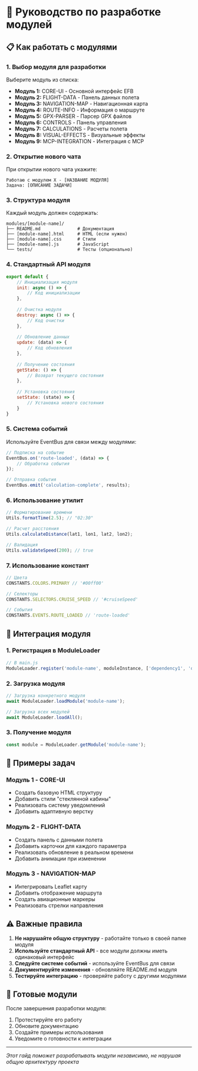 # 🚀 Руководство по разработке модулей

## 📋 Как работать с модулями

### 1. Выбор модуля для разработки
Выберите модуль из списка:
- **Модуль 1:** CORE-UI - Основной интерфейс EFB
- **Модуль 2:** FLIGHT-DATA - Панель данных полета  
- **Модуль 3:** NAVIGATION-MAP - Навигационная карта
- **Модуль 4:** ROUTE-INFO - Информация о маршруте
- **Модуль 5:** GPX-PARSER - Парсер GPX файлов
- **Модуль 6:** CONTROLS - Панель управления
- **Модуль 7:** CALCULATIONS - Расчеты полета
- **Модуль 8:** VISUAL-EFFECTS - Визуальные эффекты
- **Модуль 9:** MCP-INTEGRATION - Интеграция с MCP

### 2. Открытие нового чата
При открытии нового чата укажите:
```
Работаю с модулем X - [НАЗВАНИЕ МОДУЛЯ]
Задача: [ОПИСАНИЕ ЗАДАЧИ]
```

### 3. Структура модуля
Каждый модуль должен содержать:
```
modules/[module-name]/
├── README.md              # Документация
├── [module-name].html     # HTML (если нужен)
├── [module-name].css      # Стили
├── [module-name].js       # JavaScript
└── tests/                 # Тесты (опционально)
```

### 4. Стандартный API модуля
```javascript
export default {
    // Инициализация модуля
    init: async () => {
        // Код инициализации
    },
    
    // Очистка модуля
    destroy: async () => {
        // Код очистки
    },
    
    // Обновление данных
    update: (data) => {
        // Код обновления
    },
    
    // Получение состояния
    getState: () => {
        // Возврат текущего состояния
    },
    
    // Установка состояния
    setState: (state) => {
        // Установка нового состояния
    }
}
```

### 5. Система событий
Используйте EventBus для связи между модулями:

```javascript
// Подписка на событие
EventBus.on('route-loaded', (data) => {
    // Обработка события
});

// Отправка события
EventBus.emit('calculation-complete', results);
```

### 6. Использование утилит
```javascript
// Форматирование времени
Utils.formatTime(2.5); // "02:30"

// Расчет расстояния
Utils.calculateDistance(lat1, lon1, lat2, lon2);

// Валидация
Utils.validateSpeed(200); // true
```

### 7. Использование констант
```javascript
// Цвета
CONSTANTS.COLORS.PRIMARY // '#00ff00'

// Селекторы
CONSTANTS.SELECTORS.CRUISE_SPEED // '#cruiseSpeed'

// События
CONSTANTS.EVENTS.ROUTE_LOADED // 'route-loaded'
```

## 🔧 Интеграция модуля

### 1. Регистрация в ModuleLoader
```javascript
// В main.js
ModuleLoader.register('module-name', moduleInstance, ['dependency1', 'dependency2']);
```

### 2. Загрузка модуля
```javascript
// Загрузка конкретного модуля
await ModuleLoader.loadModule('module-name');

// Загрузка всех модулей
await ModuleLoader.loadAll();
```

### 3. Получение модуля
```javascript
const module = ModuleLoader.getModule('module-name');
```

## 📝 Примеры задач

### Модуль 1 - CORE-UI
- Создать базовую HTML структуру
- Добавить стили "стеклянной кабины"
- Реализовать систему уведомлений
- Добавить адаптивную верстку

### Модуль 2 - FLIGHT-DATA
- Создать панель с данными полета
- Добавить карточки для каждого параметра
- Реализовать обновление в реальном времени
- Добавить анимации при изменении

### Модуль 3 - NAVIGATION-MAP
- Интегрировать Leaflet карту
- Добавить отображение маршрута
- Создать авиационные маркеры
- Реализовать стрелки направления

## ⚠️ Важные правила

1. **Не нарушайте общую структуру** - работайте только в своей папке модуля
2. **Используйте стандартный API** - все модули должны иметь одинаковый интерфейс
3. **Следуйте системе событий** - используйте EventBus для связи
4. **Документируйте изменения** - обновляйте README.md модуля
5. **Тестируйте интеграцию** - проверяйте работу с другими модулями

## 🎯 Готовые модули

После завершения разработки модуля:
1. Протестируйте его работу
2. Обновите документацию
3. Создайте примеры использования
4. Уведомите о готовности к интеграции

---

*Этот гайд поможет разрабатывать модули независимо, не нарушая общую архитектуру проекта*
